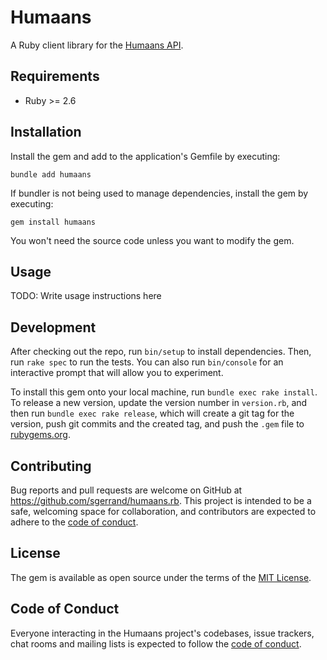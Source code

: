 # Humaans

A Ruby client library for the [Humaans API](https://docs.humaans.io/api/).

## Requirements

* Ruby >= 2.6

## Installation

Install the gem and add to the application's Gemfile by executing:

    bundle add humaans

If bundler is not being used to manage dependencies, install the gem by executing:

    gem install humaans

You won't need the source code unless you want to modify the gem.

## Usage

TODO: Write usage instructions here

## Development

After checking out the repo, run `bin/setup` to install dependencies. Then, run `rake spec` to run the tests. You can also run `bin/console` for an interactive prompt that will allow you to experiment.

To install this gem onto your local machine, run `bundle exec rake install`. To release a new version, update the version number in `version.rb`, and then run `bundle exec rake release`, which will create a git tag for the version, push git commits and the created tag, and push the `.gem` file to [rubygems.org](https://rubygems.org).

## Contributing

Bug reports and pull requests are welcome on GitHub at https://github.com/sgerrand/humaans.rb. This project is intended to be a safe, welcoming space for collaboration, and contributors are expected to adhere to the [code of conduct](https://github.com/sgerrand/humaans.rb/blob/main/CODE_OF_CONDUCT.md).

## License

The gem is available as open source under the terms of the [MIT License](https://opensource.org/licenses/MIT).

## Code of Conduct

Everyone interacting in the Humaans project's codebases, issue trackers, chat rooms and mailing lists is expected to follow the [code of conduct](https://github.com/sgerrand/humaans.rb/blob/main/CODE_OF_CONDUCT.md).
